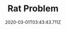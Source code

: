 ---
templateKey: blog-post
featuredpost: false
date: 2020-03-01T03:43:43.711Z
featuredimage: /img/quest_bg4.png
imgBg: quest_bg4
title: Rat Problem
description: There's something odd going on in the Community Center... Investigate the Community Center
reward: The following morning a letter from the Wizard arrives in the Mail, triggering the "Meet the Wizard" quest.
tags:
  - Entering Town from Bus Stop between 800am - 100pm on sunny day
  - Enter the Community Center and examine the Golden Scroll in the Crafts Room
  - spring
---